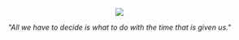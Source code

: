 <p align="center">
  <img src="https://img.shields.io/badge/Quote-Gandalf-blueviolet?style=for-the-badge">
</p>
<p align="center"><i>"All we have to decide is what to do with the time that is given us."</i></p>
